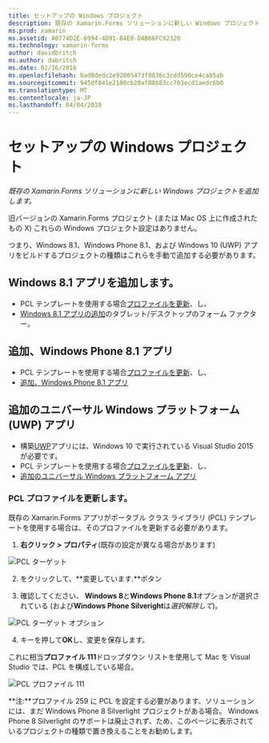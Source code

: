 ```yaml
---
title: セットアップの Windows プロジェクト
description: 既存の Xamarin.Forms ソリューションに新しい Windows プロジェクトを追加します。
ms.prod: xamarin
ms.assetid: A0774D2E-6994-4D91-84E8-DAB66FC92320
ms.technology: xamarin-forms
author: davidbritch
ms.author: dabritch
ms.date: 02/16/2016
ms.openlocfilehash: 0ad8dedc2e92005473f8836c3cdd590ce4cab5ab
ms.sourcegitcommit: 945df041e2180cb20af08b83cc703ecd1aedc6b0
ms.translationtype: MT
ms.contentlocale: ja-JP
ms.lasthandoff: 04/04/2018
---
```

# <a name="setup-windows-projects"></a>セットアップの Windows プロジェクト

_既存の Xamarin.Forms ソリューションに新しい Windows プロジェクトを追加します。_

旧バージョンの Xamarin.Forms プロジェクト (または Mac OS 上に作成されたもの&nbsp;X) これらの Windows プロジェクト設定はありません。

つまり、Windows 8.1、Windows Phone 8.1、および Windows 10 (UWP) アプリをビルドするプロジェクトの種類はこれらを手動で追加する必要があります。

## <a name="add-a-windows-81-app"></a>Windows 8.1 アプリを追加します。

* PCL テンプレートを使用する場合[プロファイルを更新](#pcl)、し、
* [Windows 8.1 アプリの追加](~/xamarin-forms/platform/windows/installation/tablet.md)のタブレット/デスクトップのフォーム ファクター。

## <a name="add-a-windows-phone-81-app"></a>追加、Windows Phone 8.1 アプリ

* PCL テンプレートを使用する場合[プロファイルを更新](#pcl)、し、
* [追加、Windows Phone 8.1 アプリ](~/xamarin-forms/platform/windows/installation/phone.md)

## <a name="add-a-universal-windows-platform-uwp-app"></a>追加のユニバーサル Windows プラットフォーム (UWP) アプリ

* 構築[UWP](https://msdn.microsoft.com/library/windows/apps/dn894631.aspx)アプリには、Windows 10 で実行されている Visual Studio 2015 が必要です。
* PCL テンプレートを使用する場合[プロファイルを更新](#pcl)、し、
* [追加のユニバーサル Windows プラットフォーム アプリ](~/xamarin-forms/platform/windows/installation/universal.md)

<a name="pcl" />

### <a name="update-your-pcl-profile"></a>PCL プロファイルを更新します。

既存の Xamarin.Forms アプリがポータブル クラス ライブラリ (PCL) テンプレートを使用する場合は、そのプロファイルを更新する必要があります。

1. **右クリック > プロパティ**(既存の設定が異なる場合があります)

  ![](images/targets.png "PCL ターゲット")

2. をクリックして、**変更しています.**ボタン

3. 確認してください、 **Windows 8**と**Windows Phone 8.1**オプションが選択されている (および**Windows Phone Silveright**は*選択解除して*)。

  ![](images/pcl.png "PCL ターゲット オプション")

4. キーを押して**OK**し、変更を保存します。

これに相当**プロファイル 111**ドロップダウン リストを使用して Mac を Visual Studio では、PCL を構成している場合。

  ![](images/pcl-xs.png "PCL プロファイル 111")

**注:**プロファイル 259 に PCL を設定する必要があります、ソリューションには、まだ Windows Phone 8 Silverlight プロジェクトがある場合。 Windows Phone 8 Silverlight のサポートは廃止されず、ため、このページに表示されているプロジェクトの種類で置き換えることをお勧めします。
